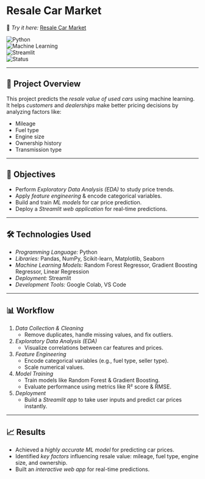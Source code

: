 # Resale Car Market

🔗 *Try it here:* [Resale Car Market](https://resale-car-market.streamlit.app/)  

![Python](https://img.shields.io/badge/Python-3.x-blue)  
![Machine Learning](https://img.shields.io/badge/Machine%20Learning-Regression-green)  
![Streamlit](https://img.shields.io/badge/Deployment-Streamlit-red)  
![Status](https://img.shields.io/badge/Status-Completed-success)  

---

## 📌 Project Overview  
This project predicts the *resale value of used cars* using machine learning.  
It helps *customers* and *dealerships* make better pricing decisions by analyzing factors like:  
- Mileage  
- Fuel type  
- Engine size  
- Ownership history  
- Transmission type  

---

## 🎯 Objectives  
- Perform *Exploratory Data Analysis (EDA)* to study price trends.  
- Apply *feature engineering* & encode categorical variables.  
- Build and train *ML models* for car price prediction.  
- Deploy a *Streamlit web application* for real-time predictions.  

---

## 🛠 Technologies Used  
- *Programming Language:* Python  
- *Libraries:* Pandas, NumPy, Scikit-learn, Matplotlib, Seaborn  
- *Machine Learning Models:* Random Forest Regressor, Gradient Boosting Regressor, Linear Regression  
- *Deployment:* Streamlit  
- *Development Tools:* Google Colab, VS Code  

---

## 📊 Workflow  
1. *Data Collection & Cleaning*  
   - Remove duplicates, handle missing values, and fix outliers.  
2. *Exploratory Data Analysis (EDA)*  
   - Visualize correlations between car features and prices.  
3. *Feature Engineering*  
   - Encode categorical variables (e.g., fuel type, seller type).  
   - Scale numerical values.  
4. *Model Training*  
   - Train models like Random Forest & Gradient Boosting.  
   - Evaluate performance using metrics like R² score & RMSE.  
5. *Deployment*  
   - Build a *Streamlit app* to take user inputs and predict car prices instantly.  

---

## 📈 Results  
- Achieved a *highly accurate ML model* for predicting car prices.  
- Identified *key factors* influencing resale value: mileage, fuel type, engine size, and ownership.  
- Built an *interactive web app* for real-time predictions.  


